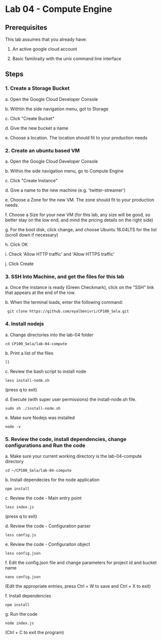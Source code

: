 # Lab 04 - Compute Engine
## Prerequisites
This lab assumes that you already have:

1. An active google cloud account

2. Basic familiraity with the unix command line interface

## Steps

### 1. Create a Storage Bucket

a. Open the Google Cloud Developer Console

b. Withtin the side navigation menu, got to Storage

c. Click "Create Bucket"

d. Give the new bucket a name

e. Choose a location. The location should fit to your production needs

### 2. Create an ubuntu based VM

a. Open the Google Cloud Developer Console

b. Within the side navigation menu, go to Compute Engine

c. Click "Create Instance"

d. Give a name to the new machine (e.g. 'twitter-streamer')

e. Choose a Zone for the new VM. The zone should fit to your production needs.

f. Choose a Size for your new VM (for this lab, any size will be good, so better stay on the low end, and mind the pricing 
details on the right side)

g. For the boot disk, click change, and choose Ubuntu 16.04LTS for the list (scroll down if necessary)

h. Click OK

i. Check 'Allow HTTP traffic' and 'Allow HTTPS traffic'

j. Click Create

### 3. SSH Into Machine, and get the files for this lab

a. Once the instance is ready (Green Checkmark), click on the "SSH" link that appears at the end of the row.

b. When the terminal loads, enter the following command:

``` git clone https://github.com/eyalbenivri/CP100_Sela.git```

### 4. Install nodejs

a. Change directories into the lab-04 folder

``` cd CP100_Sela/lab-04-compute ```

b. Print a list of the files

``` ll ```

c. Review the bash script to install node

``` less install-node.sh ```

(press q to exit)

d. Execute (with super user permissions) the install-node.sh file.

``` sudo sh ./install-node.sh ```

e. Make sure Nodejs was installed

``` node -v ```

### 5. Review the code, install dependencies, change configurations and Run the code

a. Make sure your current working directory is the lab-04-compute directory

``` cd ~/CP100_Sela/lab-04-compute ```

b. Install dependecies for the node application

``` npm install ```

c. Review the code - Main entry point

``` less index.js ```

(press q to exit)

d. Review the code - Configuration parser

``` less config.js ```

e. Review the code - Configuraiton object

``` less config.json ```

f. Edit the config.json file and change parameters for project id and bucket name

``` nano config.json ```

(Edit the appropriate entries, press Ctrl + W to save and Ctrl + X to exit)

f. Install dependencies

``` npm install ```

g. Run the code

``` node index.js ```

(Ctrl + C to exit the program)
